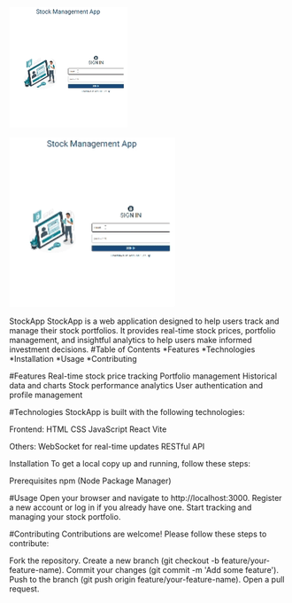 ![](https://github.com/esraelif/StockAppSystem/blob/main/stockApp/public/assets/StockAppgif.gif)


<img src="https://github.com/esraelif/StockAppSystem/blob/main/stockApp/public/assets/StockAppgif.gif?raw=true" style="width:300px; height:auto;" alt="Stock App GIF">

StockApp StockApp is a web application designed to help users track and manage their stock portfolios. It provides real-time stock prices, portfolio management, and insightful analytics to help users make informed investment decisions. #Table of Contents *Features *Technologies *Installation *Usage *Contributing

#Features Real-time stock price tracking Portfolio management Historical data and charts Stock performance analytics User authentication and profile management

#Technologies StockApp is built with the following technologies:

Frontend: HTML CSS JavaScript React Vite

Others: WebSocket for real-time updates RESTful API

Installation To get a local copy up and running, follow these steps:

Prerequisites npm (Node Package Manager)

#Usage Open your browser and navigate to http://localhost:3000. Register a new account or log in if you already have one. Start tracking and managing your stock portfolio.

#Contributing Contributions are welcome! Please follow these steps to contribute:

Fork the repository. Create a new branch (git checkout -b feature/your-feature-name). Commit your changes (git commit -m 'Add some feature'). Push to the branch (git push origin feature/your-feature-name). Open a pull request.
